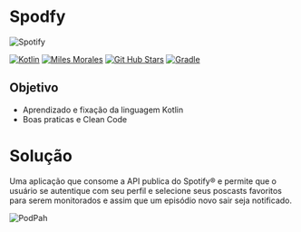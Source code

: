 # Spodfy
![Spotify](https://developer.spotify.com/assets/FBImage.png)

[![Kotlin](https://img.shields.io/badge/kotlin-1.4.32-blue.svg?logo=kotlin&style=for-the-badge)](http://kotlinlang.org)
[![Miles Morales](https://img.shields.io/badge/dev-miles%20morales-orange?style=for-the-badge)](https://github.com/pgsilva)
[![Git Hub Stars](https://img.shields.io/github/stars/pgsilva?logo=github&style=for-the-badge)](https://github.com/pgsilva/api-spodfy-kotlin)
[![Gradle](https://img.shields.io/badge/Gradle-v6.8.3-brightgreen?logo=gradle&style=for-the-badge)](https://gradle.org/releases/)



## Objetivo
- Aprendizado e fixação da linguagem Kotlin
- Boas praticas e Clean Code


# Solução
Uma aplicação que consome a API publica do Spotify® e permite que o usuário se autentique com seu perfil e selecione seus poscasts favoritos para serem monitorados e assim que um episódio novo sair seja notificado.


![PodPah](https://pbs.twimg.com/profile_images/1307559712179867652/fGttBmX__200x200.jpg)
